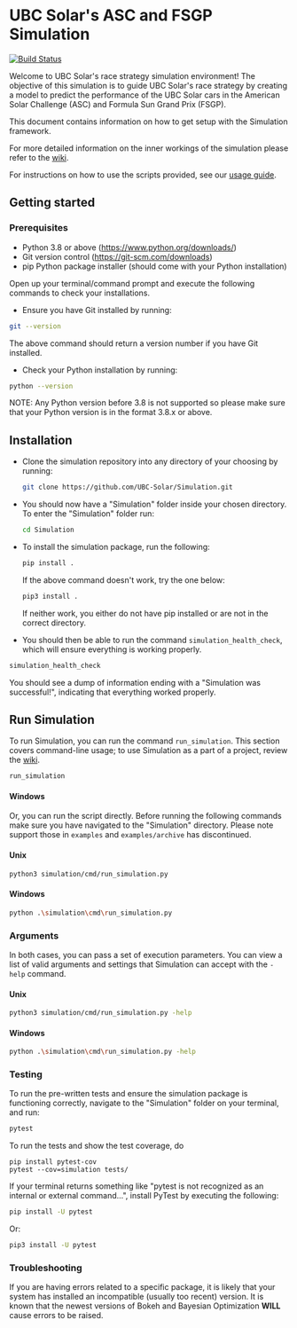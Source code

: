 # UBC Solar's ASC and FSGP Simulation

[![Build Status](https://app.travis-ci.com/UBC-Solar/Simulation.svg?branch=master)](https://app.travis-ci.com/UBC-Solar/Simulation)

Welcome to UBC Solar's race strategy simulation environment! The objective of this simulation is to guide UBC Solar's race strategy by creating a model to predict the performance of the UBC Solar cars in the American Solar Challenge (ASC) and Formula Sun Grand Prix (FSGP). 

This document contains information on how to get setup with the Simulation framework. 

For more detailed information on the inner workings of the simulation please refer to the [wiki](https://github.com/UBC-Solar/Simulation/wiki).

For instructions on how to use the scripts provided, see our [usage guide](simulation/cmd/USAGE_GUIDE.md).

## Getting started

### Prerequisites

- Python 3.8 or above (https://www.python.org/downloads/)
- Git version control (https://git-scm.com/downloads)
- pip Python package installer (should come with your Python installation)

Open up your terminal/command prompt and execute the following commands to check your installations.

- Ensure you have Git installed by running: 

```bash
git --version
```

The above command should return a version number if you have Git installed.

- Check your Python installation by running:

```bash
python --version
```

NOTE: Any Python version before 3.8 is not supported so please make sure that your Python version is in the format 3.8.x or above.

## Installation

- Clone the simulation repository into any directory of your choosing by running: 

    ```bash
    git clone https://github.com/UBC-Solar/Simulation.git
    ```

- You should now have a "Simulation" folder inside your chosen directory. To enter the "Simulation" folder run:

    ```bash
    cd Simulation
    ```

- To install the simulation package, run the following:

    ```bash
    pip install .
    ```

    If the above command doesn't work, try the one below:

    ```bash
    pip3 install .
    ```

    If neither work, you either do not have pip installed or are not in the correct directory.

- You should then be able to run the command `simulation_health_check`, which will ensure everything is working properly.

```bash
simulation_health_check
```
  You should see a dump of information ending with a "Simulation was successful!", indicating that everything worked properly.

## Run Simulation

To run Simulation, you can run the command `run_simulation`. This section covers command-line usage; to use Simulation as a part of a project, review the [wiki](https://github.com/UBC-Solar/Simulation/wiki).

```bash
run_simulation
```

#### Windows
Or, you can run the script directly. Before running the following commands make sure you have navigated to the "Simulation" directory. Please note support those in `examples` and `examples/archive` has discontinued.

#### Unix

```bash
python3 simulation/cmd/run_simulation.py
```
#### Windows

```bash
python .\simulation\cmd\run_simulation.py
```

### Arguments
In both cases, you can pass a set of execution parameters.
You can view a list of valid arguments and settings that Simulation can accept with the `-help` command.

#### Unix

```bash
python3 simulation/cmd/run_simulation.py -help
```
#### Windows

```bash
python .\simulation\cmd\run_simulation.py -help
```

### Testing

To run the pre-written tests and ensure the simulation package is functioning correctly, navigate to the "Simulation" folder on your terminal, and run:

``` bash
pytest
```

To run the tests and show the test coverage, do 
```
pip install pytest-cov
pytest --cov=simulation tests/
```

If your terminal returns something like "pytest is not recognized as an internal or external command...", install PyTest by executing the following:

``` bash
pip install -U pytest
```

Or:

```bash
pip3 install -U pytest
```


### Troubleshooting

If you are having errors related to a specific package, it is likely that your system has installed an incompatible (usually too recent) version. It is known that the newest versions of Bokeh and Bayesian Optimization **WILL** cause errors to be raised.
